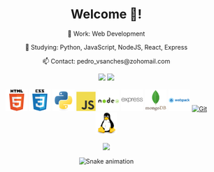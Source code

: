 <h1 align="center">Welcome 👋!</h1>
<div align="center">
  <p>🔭 Work: Web Development</p>
  <p>🌱 Studying: Python, JavaScript, NodeJS, React, Express</p>
  <p>📫 Contact: pedro_vsanches@zohomail.com</p>
</div>

<div align="center">
<!--   <a href="https://github.com/pvsanches"> -->
  <img height="180em" src="https://github-readme-stats.vercel.app/api?username=pvsanches&show_icons=true&theme=radical&include_all_commits=true&count_private=true"/>
  <img height="180em" src="https://github-readme-stats.vercel.app/api/top-langs/?username=pvsanches&layout=compact&langs_count=7&theme=radical"/>
</div>
  
<div style="display: inline_block" align="center"><br>
  <a href="https://www.w3.org/html/" rel="external" target="_blank"><img src="https://raw.githubusercontent.com/devicons/devicon/master/icons/html5/html5-original-wordmark.svg" alt="HTML" width="50"></a>
  <a href="https://www.w3.org/Style/CSS/" rel="external" target="_blank"><img src="https://raw.githubusercontent.com/devicons/devicon/master/icons/css3/css3-original-wordmark.svg" alt="CSS" width="50"></a>
  <a href="https://www.python.org/" rel="external" target="_blank"><img src="https://raw.githubusercontent.com/devicons/devicon/master/icons/python/python-original.svg" alt="Python" width="50"></a>
  <a href="https://www.ecma-international.org/" rel="external" target="_blank"><img src="https://raw.githubusercontent.com/devicons/devicon/master/icons/javascript/javascript-original.svg" alt="JavaScript" width="45"></a>
  <a href="https://nodejs.org/" rel="external" target="_blank"><img src="https://raw.githubusercontent.com/devicons/devicon/master/icons/nodejs/nodejs-original-wordmark.svg" alt="NodeJS" width="50"></a>
  <a href="https://expressjs.com/" rel="external" target="_blank"><img src="https://raw.githubusercontent.com/devicons/devicon/master/icons/express/express-original-wordmark.svg" alt="Express" width="50"></a>
  <a href="https://mongodb.com/" rel="external" target="_blank"><img src="https://raw.githubusercontent.com/devicons/devicon/master/icons/mongodb/mongodb-original-wordmark.svg" alt="MongoDB" width="50"></a>
  <a href="https://webpack.js.org/" rel="external" target="_blank"><img src="https://raw.githubusercontent.com/devicons/devicon/d00d0969292a6569d45b06d3f350f463a0107b0d/icons/webpack/webpack-original-wordmark.svg" alt="Webpack" width="50"></a>
  <a href="https://git-scm.com/" rel="external" target="_blank"><img src="https://www.vectorlogo.zone/logos/git-scm/git-scm-icon.svg" alt="Git" width="50"></a>
  <a href="https://www.linux.org/" rel="external" target="_blank"><img src="https://raw.githubusercontent.com/devicons/devicon/master/icons/linux/linux-original.svg" alt="Linux" width="50"></a>
  
</div><br>
  
<div align="center">
   <a href="#" target="_blank"><img src="https://img.shields.io/badge/-LinkedIn-%230077B5?style=for-the-badge&logo=linkedin&logoColor=white" target="_blank"></a>
  
   ![Snake animation](https://github.com/yanmada/yanmada/blob/output/github-contribution-grid-snake.svg)  
  
</div>
